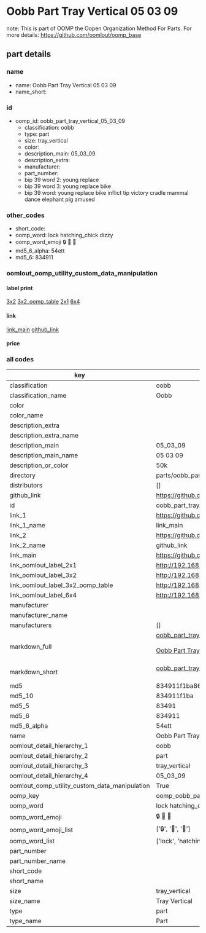 # Oobb Part Tray Vertical 05 03 09  

note: This is part of OOMP the Oopen Organization Method For Parts. For more details: https://github.com/oomlout/oomp_base

##  part details





### name
* name: Oobb Part Tray Vertical 05 03 09
* name_short: 
### id
* oomp_id: oobb_part_tray_vertical_05_03_09
  * classification: oobb
  * type: part
  * size: tray_vertical
  * color: 
  * description_main: 05_03_09
  * description_extra: 
  * manufacturer: 
  * part_number: 
  * bip 39 word 2: young replace
  * bip 39 word 3: young replace bike
  * bip 39 word: young replace bike inflict tip victory cradle mammal dance elephant pig amused

### other_codes
* short_code: 
* oomp_word: lock hatching_chick dizzy
* oomp_word_emoji :lock: :hatching_chick: :dizzy:
* md5_6_alpha: 54ett
* md5_6: 834911






### oomlout_oomp_utility_custom_data_manipulation
#### label print
[3x2](http://192.168.1.245:1112/?label=oomp%2054ett)
[3x2_oomp_table](http://192.168.1.107:1112/?label=oomp%2054ett)
[2x1](http://192.168.1.242:1112/?label=oomp%2054ett)
[6x4](http://192.168.1.55:1112/?label=oomp%2054ett)    

#### link

[link_main](https://github.com/oomlout/oomlout_oomp_current_version_messy/tree/main/parts/oobb_part_tray_vertical_05_03_09) [github_link](https://github.com/oomlout/oomlout_oomp_part_src/tree/main/parts/oobb_part_tray_vertical_05_03_09)                             

#### price







### all codes 
| key | value |  
| --- | --- |  
| classification | oobb |  
| classification_name | Oobb |  
| color |  |  
| color_name |  |  
| description_extra |  |  
| description_extra_name |  |  
| description_main | 05_03_09 |  
| description_main_name | 05 03 09 |  
| description_or_color | 50k |  
| directory | parts/oobb_part_tray_vertical_05_03_09 |  
| distributors | [] |  
| github_link | https://github.com/oomlout/oomlout_oomp_part_src/tree/main/parts/oobb_part_tray_vertical_05_03_09 |  
| id | oobb_part_tray_vertical_05_03_09 |  
| link_1 | https://github.com/oomlout/oomlout_oomp_current_version_messy/tree/main/parts/oobb_part_tray_vertical_05_03_09 |  
| link_1_name | link_main |  
| link_2 | https://github.com/oomlout/oomlout_oomp_part_src/tree/main/parts/oobb_part_tray_vertical_05_03_09 |  
| link_2_name | github_link |  
| link_main | https://github.com/oomlout/oomlout_oomp_current_version_messy/tree/main/parts/oobb_part_tray_vertical_05_03_09 |  
| link_oomlout_label_2x1 | http://192.168.1.242:1112/?label=oomp%2054ett |  
| link_oomlout_label_3x2 | http://192.168.1.245:1112/?label=oomp%2054ett |  
| link_oomlout_label_3x2_oomp_table | http://192.168.1.107:1112/?label=oomp%2054ett |  
| link_oomlout_label_6x4 | http://192.168.1.55:1112/?label=oomp%2054ett |  
| manufacturer |  |  
| manufacturer_name |  |  
| manufacturers | [] |  
| markdown_full | [oobb_part_tray_vertical_05_03_09](https://github.com/oomlout/oomlout_oomp_current_version_messy/tree/main/parts/oobb_part_tray_vertical_05_03_09)<br>[](https://github.com/oomlout/oomlout_oomp_current_version_messy/tree/main/parts/oobb_part_tray_vertical_05_03_09)<br>[Oobb Part Tray Vertical 05 03 09](https://github.com/oomlout/oomlout_oomp_current_version_messy/tree/main/parts/oobb_part_tray_vertical_05_03_09)<br><br> |  
| markdown_short | [oobb_part_tray_vertical_05_03_09](https://github.com/oomlout/oomlout_oomp_current_version_messy/tree/main/parts/oobb_part_tray_vertical_05_03_09)<br><br> |  
| md5 | 834911f1ba86a63fcef147362c6db7fa |  
| md5_10 | 834911f1ba |  
| md5_5 | 83491 |  
| md5_6 | 834911 |  
| md5_6_alpha | 54ett |  
| name | Oobb Part Tray Vertical 05 03 09 |  
| oomlout_detail_hierarchy_1 | oobb |  
| oomlout_detail_hierarchy_2 | part |  
| oomlout_detail_hierarchy_3 | tray_vertical |  
| oomlout_detail_hierarchy_4 | 05_03_09 |  
| oomlout_oomp_utility_custom_data_manipulation | True |  
| oomp_key | oomp_oobb_part_tray_vertical_05_03_09 |  
| oomp_word | lock hatching_chick dizzy |  
| oomp_word_emoji | :lock: :hatching_chick: :dizzy: |  
| oomp_word_emoji_list | [':lock:', ':hatching_chick:', ':dizzy:'] |  
| oomp_word_list | ['lock', 'hatching_chick', 'dizzy'] |  
| part_number |  |  
| part_number_name |  |  
| short_code |  |  
| short_name |  |  
| size | tray_vertical |  
| size_name | Tray Vertical |  
| type | part |  
| type_name | Part |  
